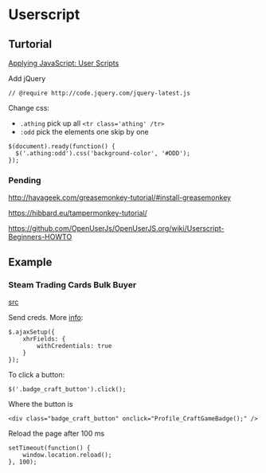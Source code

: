 # Userscript

## Turtorial

[Applying JavaScript: User Scripts](https://medium.freecodecamp.com/applying-javascript-user-scripts-2e505643644d)

Add jQuery
```
// @require http://code.jquery.com/jquery-latest.js
```

Change css:
- `.athing` pick up all `<tr class='athing' /tr>`
- `:odd` pick the elements one skip by one

```
$(document).ready(function() {
  $('.athing:odd').css('background-color', '#DDD');
});
```

### Pending
http://hayageek.com/greasemonkey-tutorial/#install-greasemonkey

https://hibbard.eu/tampermonkey-tutorial/

https://github.com/OpenUserJs/OpenUserJS.org/wiki/Userscript-Beginners-HOWTO

## Example

### Steam Trading Cards Bulk Buyer
[src](https://bitbucket.org/Doctor_McKay/steam-trading-card-bulk-buyer/raw/tip/badgebuy.user.js)

Send creds. More [info](https://stackoverflow.com/questions/2054316/sending-credentials-with-cross-domain-posts):
```
$.ajaxSetup({
	xhrFields: {
		withCredentials: true
	}
});

```

To click a button:
```
$('.badge_craft_button').click();
```

Where the button is
```
<div class="badge_craft_button" onclick="Profile_CraftGameBadge();" />
```

Reload the page after 100 ms
```
setTimeout(function() {
    window.location.reload();
}, 100);
```


